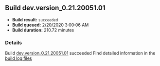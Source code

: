 ## Build dev.version_0.21.20051.01
- **Build result:** `succeeded`
- **Build queued:** 2/20/2020 3:00:06 AM
- **Build duration:** 210.72 minutes
### Details
Build [dev.version_0.21.20051.01](https://winappstudio.visualstudio.com/web/build.aspx?pcguid=a4ef43be-68ce-4195-a619-079b4d9834c2&builduri=vstfs%3a%2f%2f%2fBuild%2fBuild%2f32937) succeeded
Find detailed information in the [build log files]()
